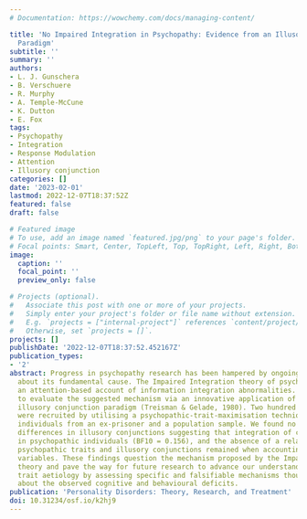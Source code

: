 ```yaml
---
# Documentation: https://wowchemy.com/docs/managing-content/

title: 'No Impaired Integration in Psychopathy: Evidence from an Illusory Conjunction
  Paradigm'
subtitle: ''
summary: ''
authors:
- L. J. Gunschera
- B. Verschuere
- R. Murphy
- A. Temple-McCune
- K. Dutton
- E. Fox
tags: 
- Psychopathy
- Integration
- Response Modulation
- Attention
- Illusory conjunction
categories: []
date: '2023-02-01'
lastmod: 2022-12-07T18:37:52Z
featured: false
draft: false

# Featured image
# To use, add an image named `featured.jpg/png` to your page's folder.
# Focal points: Smart, Center, TopLeft, Top, TopRight, Left, Right, BottomLeft, Bottom, BottomRight.
image:
  caption: ''
  focal_point: ''
  preview_only: false

# Projects (optional).
#   Associate this post with one or more of your projects.
#   Simply enter your project's folder or file name without extension.
#   E.g. `projects = ["internal-project"]` references `content/project/deep-learning/index.md`.
#   Otherwise, set `projects = []`.
projects: []
publishDate: '2022-12-07T18:37:52.452167Z'
publication_types:
- '2'
abstract: Progress in psychopathy research has been hampered by ongoing contention
  about its fundamental cause. The Impaired Integration theory of psychopathy provides
  an attention-based account of information integration abnormalities. We set out
  to evaluate the suggested mechanism via an innovative application of the well-established
  illusory conjunction paradigm (Treisman & Gelade, 1980). Two hundred participants
  were recruited by utilising a psychopathic-trait-maximisation technique, sampling
  individuals from an ex-prisoner and a population sample. We found no evidence for
  differences in illusory conjunctions suggesting that integration of cues deficits
  in psychopathic individuals (BF10 = 0.156), and the absence of a relationship between
  psychopathic traits and illusory conjunctions remained when accounting for confounding
  variables. These findings question the mechanism proposed by the Impaired Integration
  theory and pave the way for future research to advance our understanding of psychopathic
  trait aetiology by assessing specific and falsifiable mechanisms thought to bring
  about the observed cognitive and behavioural deficits.
publication: 'Personality Disorders: Theory, Research, and Treatment'
doi: 10.31234/osf.io/k2hj9
---
```

